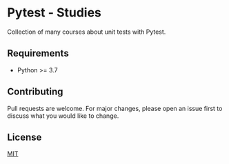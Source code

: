 # Pytest - Studies

Collection of many courses about unit tests with Pytest.

## Requirements

- Python >= 3.7

## Contributing
Pull requests are welcome. For major changes, please open an issue first to discuss what you would like to change.

## License
[MIT](https://choosealicense.com/licenses/mit/)
